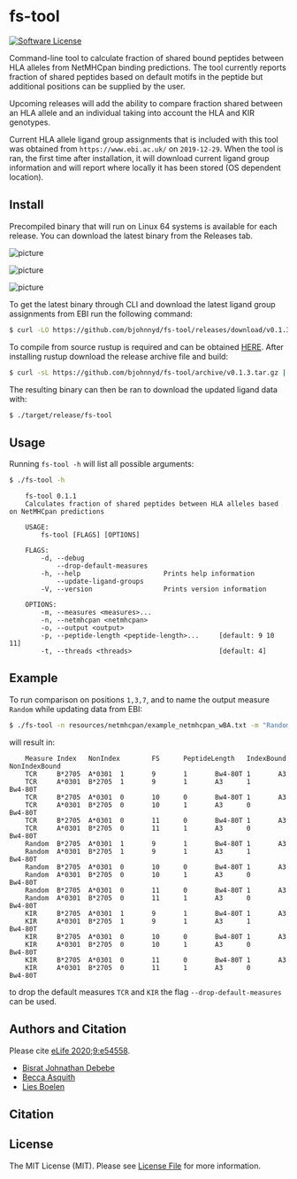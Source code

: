 # fs-tool 

[![Software License][ico-license]](LICENSE.md)

Command-line tool to calculate fraction of shared bound peptides between HLA alleles from NetMHCpan binding predictions.
The tool currently reports fraction of shared peptides based on default motifs in the peptide but additional positions can be supplied by the user.

Upcoming releases will add the ability to compare fraction shared between an HLA allele and an individual taking into account the HLA and KIR genotypes.

Current HLA allele ligand group assignments that is included with this tool was obtained from `https://www.ebi.ac.uk/` on `2019-12-29`.
When the tool is ran, the first time after installation, it will download current ligand group information and will report where locally it has been stored (OS dependent location).

## Install

Precompiled binary that will run on Linux 64 systems is available for each release. You can download the latest binary from the Releases tab.

![picture](https://commons.wikimedia.org/wiki/File:Tux.svg)

![picture](https://commons.wikimedia.org/wiki/File:Windows_logo_%E2%80%93_2012_(dark_blue).svg)

![picture](https://commons.wikimedia.org/wiki/File:Apple_logo_black.svg)

To get the latest binary through CLI and download the latest ligand group assignments from EBI run the following command:

``` bash
$ curl -LO https://github.com/bjohnnyd/fs-tool/releases/download/v0.1.3/fs-tool && chmod +x fs-tool && ./fs-tool
```

To compile from source rustup is required and can be obtained [HERE](https://rustup.rs/).  After installing rustup download the release archive file and build:

``` bash
$ curl -sL https://github.com/bjohnnyd/fs-tool/archive/v0.1.3.tar.gz |  tar xvz && cd fs-tool-0.1.3 && cargo build --release --bin fs-tool
```

The resulting binary can then be ran to download the updated ligand data with:

``` bash
$ ./target/release/fs-tool
```

## Usage

Running `fs-tool -h` will list all possible arguments:

``` bash
$ ./fs-tool -h
```

```
    fs-tool 0.1.1
    Calculates fraction of shared peptides between HLA alleles based on NetMHCpan predictions

    USAGE:
        fs-tool [FLAGS] [OPTIONS]

    FLAGS:
        -d, --debug
            --drop-default-measures
        -h, --help                     Prints help information
            --update-ligand-groups
        -V, --version                  Prints version information

    OPTIONS:
        -m, --measures <measures>...
        -n, --netmhcpan <netmhcpan>
        -o, --output <output>
        -p, --peptide-length <peptide-length>...     [default: 9 10 11]
        -t, --threads <threads>                      [default: 4]
```

## Example

To run comparison on positions `1,3,7`, and to name the output measure `Random` while updating data from EBI:

``` bash
$ ./fs-tool -n resources/netmhcpan/example_netmhcpan_wBA.txt -m "Random:1,3,7" --update-ligand-groups -o random_result.tsv
```

will result in:

```
    Measure Index   NonIndex        FS      PeptideLength   IndexBound      NonIndexBound
    TCR     B*2705  A*0301  1       9       1       Bw4-80T 1       A3
    TCR     A*0301  B*2705  1       9       1       A3      1       Bw4-80T
    TCR     B*2705  A*0301  0       10      0       Bw4-80T 1       A3
    TCR     A*0301  B*2705  0       10      1       A3      0       Bw4-80T
    TCR     B*2705  A*0301  0       11      0       Bw4-80T 1       A3
    TCR     A*0301  B*2705  0       11      1       A3      0       Bw4-80T
    Random  B*2705  A*0301  1       9       1       Bw4-80T 1       A3
    Random  A*0301  B*2705  1       9       1       A3      1       Bw4-80T
    Random  B*2705  A*0301  0       10      0       Bw4-80T 1       A3
    Random  A*0301  B*2705  0       10      1       A3      0       Bw4-80T
    Random  B*2705  A*0301  0       11      0       Bw4-80T 1       A3
    Random  A*0301  B*2705  0       11      1       A3      0       Bw4-80T
    KIR     B*2705  A*0301  1       9       1       Bw4-80T 1       A3
    KIR     A*0301  B*2705  1       9       1       A3      1       Bw4-80T
    KIR     B*2705  A*0301  0       10      0       Bw4-80T 1       A3
    KIR     A*0301  B*2705  0       10      1       A3      0       Bw4-80T
    KIR     B*2705  A*0301  0       11      0       Bw4-80T 1       A3
    KIR     A*0301  B*2705  0       11      1       A3      0       Bw4-80T
```

 to drop the default measures `TCR` and `KIR` the flag `--drop-default-measures` can be used.

## Authors and Citation

Please cite [eLife 2020;9:e54558](https://doi.org/10.7554/eLife.54558).

- [Bisrat Johnathan Debebe][link-author]
- [Becca Asquith][link-author1]
- [Lies Boelen][link-author2]

## Citation

## License

The MIT License (MIT). Please see [License File](LICENSE.md) for more information.

[ico-version]: https://img.shields.io/packagist/v/:vendor/fs-tool.svg?style=flat-square
[ico-license]: https://img.shields.io/badge/license-MIT-brightgreen.svg?style=flat-square
[ico-travis]: https://img.shields.io/travis/:vendor/fs-tool/master.svg?style=flat-square
[ico-scrutinizer]: https://img.shields.io/scrutinizer/coverage/g/:vendor/fs-tool.svg?style=flat-square
[ico-code-quality]: https://img.shields.io/scrutinizer/g/:vendor/fs-tool.svg?style=flat-square
[ico-downloads]: https://img.shields.io/packagist/dt/:vendor/fs-tool.svg?style=flat-square

[link-packagist]: https://packagist.org/packages/:vendor/fs-tool
[link-travis]: https://travis-ci.org/:vendor/fs-tool
[link-scrutinizer]: https://scrutinizer-ci.com/g/:vendor/fs-tool/code-structure
[link-code-quality]: https://scrutinizer-ci.com/g/:vendor/fs-tool
[link-downloads]: https://packagist.org/packages/:vendor/fs-tool
[link-author]: https://github.com/bjohnnyd
[link-author1]: https://github.com/becca-asquith
[link-author2]: https://github.com/liesb
